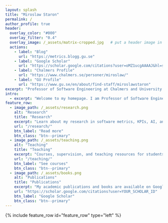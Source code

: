 ```yaml
---
layout: splash
title: "Miroslaw Staron"
permalink: /
author_profile: true
header:
  overlay_color: "#000"
  overlay_filter: "0.4"
  overlay_image: /_assets/matrix-cropped.jpg   # put a header image in this path or change/remove
  actions:
    - label: "Blog"
      url: "https://metrics.blogg.gu.se"
    - label: "Google Scholar"
      url: "https://scholar.google.com/citations?user=oMZ1ucgAAAAJ&hl=sv"
    - label: "Chalmers Profile"
      url: "https://www.chalmers.se/personer/miroslaw/"
    - label: "GU Profile"
      url: "https://www.gu.se/en/about/find-staff/miroslawstaron"
excerpt: "Professor of Software Engineering at Chalmers and University of Gothenburg. Researcher in software metrics, KPIs, AI in software engineering, and empirical studies."
intro: 
  - excerpt: "Welcome to my homepage. I am Professor of Software Engineering with a focus on bridging research and practice. My work spans **software metrics, AI in software engineering, automotive systems, empirical SE**, and guiding industry collaborations."
feature_row:
  - image_path: /_assets/research.png
    alt: "Research"
    title: "Research"
    excerpt: "Learn about my research in software metrics, KPIs, AI, and empirical software engineering."
    url: "/research/"
    btn_label: "Read more"
    btn_class: "btn--primary"
  - image_path: /_assets/teaching.png
    alt: "Teaching"
    title: "Teaching"
    excerpt: "Courses, supervision, and teaching resources for students at Chalmers and GU."
    url: "/teaching/"
    btn_label: "See courses"
    btn_class: "btn--primary"
  - image_path: /_assets/books.png
    alt: "Publications"
    title: "Publications"
    excerpt: "My academic publications and books are available on Google Scholar."
    url: "https://scholar.google.com/citations?user=YOUR_SCHOLAR_ID"
    btn_label: "Google Scholar"
    btn_class: "btn--primary"
---
```


{% include feature_row id="feature_row" type="left" %}
